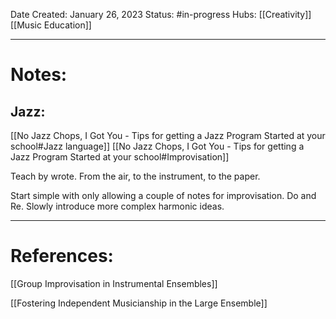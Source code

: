 Date Created: January 26, 2023
Status: #in-progress 
Hubs: [[Creativity]] [[Music Education]]

--- 
# Notes:

## Jazz:
[[No Jazz Chops, I Got You - Tips for getting a Jazz Program Started at your school#Jazz language]]
[[No Jazz Chops, I Got You - Tips for getting a Jazz Program Started at your school#Improvisation]]

Teach by wrote. From the air, to the instrument, to the paper.

Start simple with only allowing a couple of notes for improvisation. Do and Re.
Slowly introduce more complex harmonic ideas.



---
# References:

[[Group Improvisation in Instrumental Ensembles]]

[[Fostering Independent Musicianship in the Large Ensemble]]

